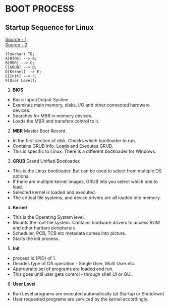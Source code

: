 # BOOT PROCESS
## Startup Sequence for Linux
[Source - 1](https://www.thegeekstuff.com/2011/02/linux-boot-process/) <br />
[Source - 2](https://www.knowledgehut.com/blog/web-development/booting-in-operating-system)

```mermaid
flowchart TD;
A[BIOS] --> B;
B[MBR] --> C;
C[GRUB] --> D;
D[Kernel] --> E;
E[Init] --> F;
F[User Level];
```

1. **BIOS**
* Basic Input/Output System
* Examines main memory, disks, I/O and other connected hardware devices.
* Searches for MBR in memory devices.
* Loads the MBR and transfers control to it.

2. **MBR** Master Boot Record.
* In the first section of disk. Checks which bootloader to run.
* Contains GRUB info. Loads and Executes GRUB.
* This is specific to Linux. There is a different bootloader for Windows.

3. **GRUB** Grand Unified Bootloader. 
* This is the Linux bootloader. But can be used to select from multiple OS options.
* If there are multiple kernel images, GRUB lets you select which one to load.
* Selected kernel is loaded and executed.
* The critical file systems, and device drivers are all loaded into memory. 

4. **Kernel**
* This is the Operating System level.
* Mounts the root file system. Contains hardware drivers to access ROM and other hardare peripherals.
* Scheduler, PCB, TCB etc metadata comes into picture.
* Starts the init process.

5. **Init**
* process id (PID) of 1.
* Decides type of OS operation - Single User, Multi User etc.
* Appropraite set of programs are loaded and run.
* This goes until user gets control - through shell UI or GUI.

6. **User Level**
* Run Level programs are executed automatically (at Startup or Shutdown)
* User requested programs are serviced by the kernel accordingly. 

